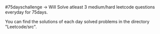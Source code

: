 #75dayschallenge -> Will Solve atleast 3 medium/hard leetcode questions everyday for 75days.

You can find the solutions of each day solved problems in the directory "Leetcode/src".

